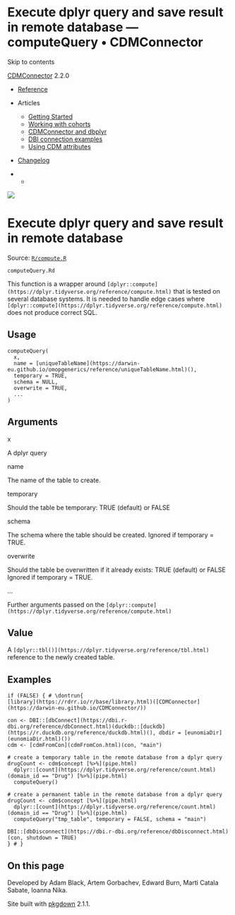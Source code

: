 # Execute dplyr query and save result in remote database — computeQuery • CDMConnector

Skip to contents

[CDMConnector](../index.html) 2.2.0

  * [Reference](../reference/index.html)
  * Articles
    * [Getting Started](../articles/a01_getting-started.html)
    * [Working with cohorts](../articles/a02_cohorts.html)
    * [CDMConnector and dbplyr](../articles/a03_dbplyr.html)
    * [DBI connection examples](../articles/a04_DBI_connection_examples.html)
    * [Using CDM attributes](../articles/a06_using_cdm_attributes.html)
  * [Changelog](../news/index.html)


  *   * [](https://github.com/darwin-eu/CDMConnector/)



![](../logo.png)

# Execute dplyr query and save result in remote database

Source: [`R/compute.R`](https://github.com/darwin-eu/CDMConnector/blob/HEAD/R/compute.R)

`computeQuery.Rd`

This function is a wrapper around `[dplyr::compute](https://dplyr.tidyverse.org/reference/compute.html)` that is tested on several database systems. It is needed to handle edge cases where `[dplyr::compute](https://dplyr.tidyverse.org/reference/compute.html)` does not produce correct SQL.

## Usage
    
    
    computeQuery(
      x,
      name = [uniqueTableName](https://darwin-eu.github.io/omopgenerics/reference/uniqueTableName.html)(),
      temporary = TRUE,
      schema = NULL,
      overwrite = TRUE,
      ...
    )

## Arguments

x
    

A dplyr query

name
    

The name of the table to create.

temporary
    

Should the table be temporary: TRUE (default) or FALSE

schema
    

The schema where the table should be created. Ignored if temporary = TRUE.

overwrite
    

Should the table be overwritten if it already exists: TRUE (default) or FALSE Ignored if temporary = TRUE.

...
    

Further arguments passed on the `[dplyr::compute](https://dplyr.tidyverse.org/reference/compute.html)`

## Value

A `[dplyr::tbl()](https://dplyr.tidyverse.org/reference/tbl.html)` reference to the newly created table.

## Examples
    
    
    if (FALSE) { # \dontrun{
    [library](https://rdrr.io/r/base/library.html)([CDMConnector](https://darwin-eu.github.io/CDMConnector/))
    
    con <- DBI::[dbConnect](https://dbi.r-dbi.org/reference/dbConnect.html)(duckdb::[duckdb](https://r.duckdb.org/reference/duckdb.html)(), dbdir = [eunomiaDir](eunomiaDir.html)())
    cdm <- [cdmFromCon](cdmFromCon.html)(con, "main")
    
    # create a temporary table in the remote database from a dplyr query
    drugCount <- cdm$concept [%>%](pipe.html)
      dplyr::[count](https://dplyr.tidyverse.org/reference/count.html)(domain_id == "Drug") [%>%](pipe.html)
      computeQuery()
    
    # create a permanent table in the remote database from a dplyr query
    drugCount <- cdm$concept [%>%](pipe.html)
      dplyr::[count](https://dplyr.tidyverse.org/reference/count.html)(domain_id == "Drug") [%>%](pipe.html)
      computeQuery("tmp_table", temporary = FALSE, schema = "main")
    
    DBI::[dbDisconnect](https://dbi.r-dbi.org/reference/dbDisconnect.html)(con, shutdown = TRUE)
    } # }
    

## On this page

Developed by Adam Black, Artem Gorbachev, Edward Burn, Marti Catala Sabate, Ioanna Nika.

Site built with [pkgdown](https://pkgdown.r-lib.org/) 2.1.1.
